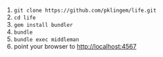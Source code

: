 1.  `git clone https://github.com/pklingem/life.git`
2.  `cd life`
3.  `gem install bundler`
4.  `bundle`
5.  `bundle exec middleman`
6.  point your browser to [http://localhost:4567](http://localhost:4567)

